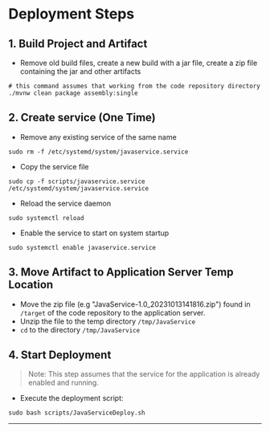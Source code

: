# Deployment Steps

## 1. Build Project and Artifact

- Remove old build files, create a new build with a jar file, create a zip file containing the jar and other artifacts
```shell
# this command assumes that working from the code repository directory
./mvnw clean package assembly:single
```

## 2. Create service (One Time)

- Remove any existing service of the same name
```shell
sudo rm -f /etc/systemd/system/javaservice.service
```

- Copy the service file
```shell
sudo cp -f scripts/javaservice.service /etc/systemd/system/javaservice.service
```

- Reload the service daemon
```shell
sudo systemctl reload
```

- Enable the service to start on system startup
```shell
sudo systemctl enable javaservice.service
```

## 3. Move Artifact to Application Server Temp Location

- Move the zip file (e.g "JavaService-1.0_20231013141816.zip") found in `/target` of the code repository to the application server. 
- Unzip the file to the temp directory `/tmp/JavaService`
- `cd` to the directory `/tmp/JavaService`

## 4. Start Deployment

> Note: This step assumes that the service for the application is already enabled and running.

- Execute the deployment script:
```shell
sudo bash scripts/JavaServiceDeploy.sh 
```

---